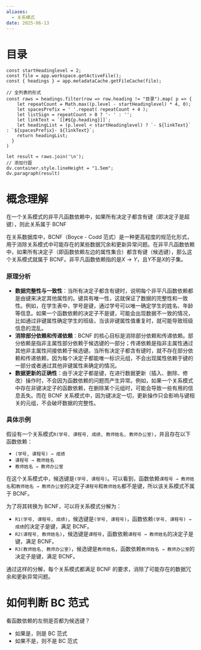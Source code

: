 ```yaml
---
aliases:
  - 关系模式
date: 2025-06-13
---
```


# 目录

```dataviewjs
const startHeadinglevel = 2;
const file = app.workspace.getActiveFile();
const { headings } = app.metadataCache.getFileCache(file);
 
// 全列表的形式
const raws = headings.filter(row => row.heading != "目录").map( p => {
    let repeatCount = Math.max((p.level - startHeadinglevel) * 4, 0);
    let spacesPrefix = ' '.repeat( repeatCount + 4 );
    let listSign = repeatCount > 0 ? '- ' : '';
    let linkText = `[[#${p.heading}]]`;
    let headingList = (p.level < startHeadinglevel) ? `- ${linkText}` : `${spacesPrefix}- ${linkText}`;
    return headingList;
  }
)
 
let result = raws.join('\n');
// 添加行距
dv.container.style.lineHeight = "1.5em";
dv.paragraph(result)
```

# 概念理解

在一个关系模式的非平凡函数依赖中，如果所有决定子都含有键（即决定子是超键），则此关系属于 BCNF

在关系数据库中，BCNF（Boyce - Codd 范式）是一种更高程度的规范化形式，用于消除关系模式中可能存在的某些数据冗余和更新异常问题。在非平凡函数依赖中，如果所有决定子（即函数依赖左边的属性集合）都含有键（候选键），那么这个关系模式就属于 BCNF。非平凡函数依赖指的是$X→Y$，且$Y$不是$X$的子集。

### 原理分析
- **数据完整性与一致性**：当所有决定子都含有键时，说明每个非平凡函数依赖都是由键来决定其他属性的。键具有唯一性，这就保证了数据的完整性和一致性。例如，在学生表中，学号是键，通过学号可以唯一确定学生的姓名、年龄等信息。如果一个函数依赖的决定子不是键，可能会出现数据不一致的情况，比如通过非键属性确定学生的班级，当该非键属性值重复时，就可能导致班级信息的混乱。
- **消除部分依赖和传递依赖**：BCNF 的核心目标是消除部分依赖和传递依赖。部分依赖是指非主属性部分依赖于候选键的一部分；传递依赖是指非主属性通过其他非主属性间接依赖于候选键。当所有决定子都含有键时，就不存在部分依赖和传递依赖，因为每个决定子都能唯一标识元组，不会出现属性依赖于键的一部分或者通过其他非键属性来确定的情况。
- **数据更新的正确性**：由于决定子都是键，在进行数据更新（插入、删除、修改）操作时，不会因为函数依赖的问题而产生异常。例如，如果一个关系模式中存在非键决定子的函数依赖，在删除某个元组时，可能会导致一些有用的信息丢失。而在 BCNF 关系模式中，因为键决定一切，更新操作只会影响与键相关的元组，不会破坏数据的完整性。

### 具体示例
假设有一个关系模式`R(学号, 课程号, 成绩, 教师姓名, 教师办公室)`，并且存在以下函数依赖：
- `(学号, 课程号) → 成绩`
- `课程号 → 教师姓名`
- `教师姓名 → 教师办公室`

在这个关系模式中，候选键是`(学号, 课程号)`。可以看到，函数依赖`课程号 → 教师姓名`和`教师姓名 → 教师办公室`的决定子`课程号`和`教师姓名`都不是键，所以该关系模式不属于 BCNF。

为了将其转换为 BCNF，可以将关系模式分解为：
- `R1(学号, 课程号, 成绩)`，候选键是`(学号, 课程号)`，函数依赖`(学号, 课程号) → 成绩`的决定子是键，满足 BCNF。
- `R2(课程号, 教师姓名)`，候选键是`课程号`，函数依赖`课程号 → 教师姓名`的决定子是键，满足 BCNF。
- `R3(教师姓名, 教师办公室)`，候选键是`教师姓名`，函数依赖`教师姓名 → 教师办公室`的决定子是键，满足 BCNF。

通过这样的分解，每个关系模式都满足 BCNF 的要求，消除了可能存在的数据冗余和更新异常问题。 

# 如何判断 BC  范式

看函数依赖的左侧是否都为候选键？

- 如果是，则是 BC 范式
- 如果不是，则不是 BC 范式